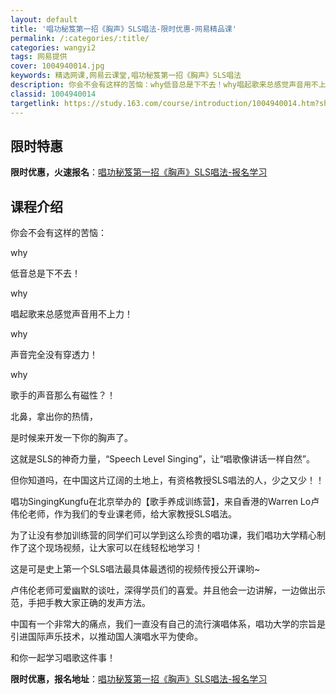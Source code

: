 ```yaml
---
layout: default
title: '唱功秘笈第一招《胸声》SLS唱法-限时优惠-网易精品课'
permalink: /:categories/:title/
categories: wangyi2
tags: 网易提供
cover: 1004940014.jpg
keywords: 精选网课,网易云课堂,唱功秘笈第一招《胸声》SLS唱法
description: 你会不会有这样的苦恼：why低音总是下不去！why唱起歌来总感觉声音用不上力！why声音完全没有穿透力！why歌手的声音
classid: 1004940014
targetlink: https://study.163.com/course/introduction/1004940014.htm?share=1&shareId=1025206652&utm_campaign=share&utm_medium=iphoneShare&utm_source=&utm_u=1025206652
---
```


## 限时特惠

**限时优惠，火速报名**：[唱功秘笈第一招《胸声》SLS唱法-报名学习](https://study.163.com/course/introduction/1004940014.htm?share=1&shareId=1025206652&utm_campaign=share&utm_medium=iphoneShare&utm_source=&utm_u=1025206652)

## 课程介绍

你会不会有这样的苦恼：



why

低音总是下不去！

why

唱起歌来总感觉声音用不上力！

why 

声音完全没有穿透力！

why

歌手的声音那么有磁性？！



北鼻，拿出你的热情，

是时候来开发一下你的胸声了。



这就是SLS的神奇力量，“Speech Level Singing”，让“唱歌像讲话一样自然”。

但你知道吗，在中国这片辽阔的土地上，有资格教授SLS唱法的人，少之又少！！

唱功SingingKungfu在北京举办的【歌手养成训练营】，来自香港的Warren Lo卢伟伦老师，作为我们的专业课老师，给大家教授SLS唱法。



为了让没有参加训练营的同学们可以学到这么珍贵的唱功课，我们唱功大学精心制作了这个现场视频，让大家可以在线轻松地学习！



这是可是史上第一个SLS唱法最具体最透彻的视频传授公开课哟~

卢伟伦老师可爱幽默的谈吐，深得学员们的喜爱。并且他会一边讲解，一边做出示范，手把手教大家正确的发声方法。



中国有一个非常大的痛点，我们一直没有自己的流行演唱体系，唱功大学的宗旨是引进国际声乐技术，以推动国人演唱水平为使命。



和你一起学习唱歌这件事！

**限时优惠，报名地址**：[唱功秘笈第一招《胸声》SLS唱法-报名学习](https://study.163.com/course/introduction/1004940014.htm?share=1&shareId=1025206652&utm_campaign=share&utm_medium=iphoneShare&utm_source=&utm_u=1025206652)

